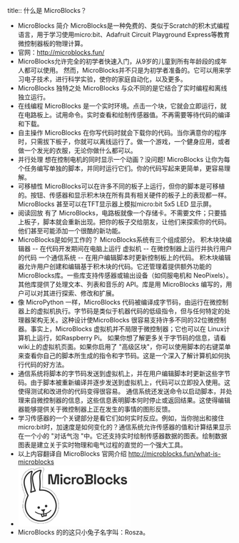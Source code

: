 title:: 什么是 MicroBlocks？

- MicroBlocks 简介
  MicroBlocks是一种免费的、类似于Scratch的积木式编程语言，用于学习使用micro:bit、Adafruit Circuit Playground Express等教育微控制器板的物理计算。
- 官网：http://microblocks.fun/
- MicroBlocks允许完全的初学者快速入门，从9岁的儿童到所有年龄段的成年人都可以使用。
  然而，MicroBlocks并不只是为初学者准备的。它可以用来学习电子技术，进行科学实验，使你的家庭自动化，以及更多。
- MicroBlocks 独特之处
  MicroBlocks 与众不同的是它结合了实时编程和离线独立运行。
- 在线编程
  MicroBlocks 是一个实时环境。点击一个块，它就会立即运行，就在电路板上。试用命令。实时查看和绘制传感器值。不再需要等待代码的编译和下载。
- 自主操作
  MicroBlocks 在你写代码时就会下载你的代码。当你满意你的程序时，只需拔下板子，你就可以离线运行了。做一个游戏，一个健身应用，或者做一个发光的衣服，无论你做什么都可以。
- 并行处理
  想在控制电机的同时显示一个动画？没问题!  MicroBlocks 让你为每个任务编写单独的脚本，并同时运行它们。你的代码写起来更简单，更容易理解。
- 可移植性
  MicroBlocks可以在许多不同的板子上运行，但你的脚本是可移植的。按钮、传感器和显示积木块在所有具有相关硬件的板子上的表现都一样。MicroBlocks 甚至可以在TFT显示器上模拟micro:bit 5x5 LED 显示屏。
- 阅读回放
  有了 MicroBlocks，电路板就像一个存储卡。不需要文件；只要插上板子，脚本就会重新出现。把你的板子交给朋友，让他们来探索你的代码。他们甚至可能添加一个很酷的新功能。
- MicroBlocks是如何工作的？
  MicroBlocks系统有三个组成部分。
  积木块块编辑器 -- 在代码开发期间在电脑上运行
  虚拟机 -- 在微控制器上运行并执行用户的代码
  一个通信系统 -- 在用户编辑脚本时更新控制板上的代码。
  积木块编辑器允许用户创建和编辑基于积木块的代码。它还管理着提供额外功能的 MicroBlocks库。一些库支持传感器或输出设备（如伺服电机和 NeoPixels）。其他库提供了处理文本、列表和音乐的 API。库是用 MicroBlocks 编写的，用户可以对其进行探索、修改和扩展。
- 像 MicroPython 一样，MicroBlocks 代码被编译成字节码，由运行在微控制器上的虚拟机执行。字节码是类似于机器代码的低级指令，但与任何特定的处理器架构无关。这种设计使MicroBlocks 很容易支持许多不同的32位微控制器。事实上，MicroBlocks 虚拟机并不局限于微控制器；它也可以在 Linux计算机上运行，如Raspberry Pi。
  如果你想了解更多关于字节码的信息，请看wiki上的虚拟机页面。如果你启用了 "高级区块"，你可以使用脚本的右键菜单来查看你自己的脚本所生成的指令和字节码。这是一个深入了解计算机如何执行代码的好方法。
- 通信系统将脚本的字节码发送到虚拟机上，并在用户编辑脚本时更新这些字节码。由于脚本被重新编译并逐步发送到虚拟机上，代码可以立即投入使用。这使得测试和改进你的代码变得很容易。
  通信系统还发送命令以启动脚本，并处理来自微控制器的信息，这些信息表明脚本何时停止或返回结果。这使得编辑器能够提供关于微控制器上正在发生的事情的图形反馈。
- 学习传感器的一个关键部分是看它们如何实时反应。例如，当你抛出和接住micro:bit时，加速度是如何变化的？通信系统允许传感器的值和计算结果显示在一个小的 "对话气泡 "中。它还支持实时绘制传感器数据的图表。绘制数据图表是建立关于实时物理和电气过程的直觉的一个强大工具。
- 以上内容翻译自 MicroBlocks 官网介绍 http://microblocks.fun/what-is-microblocks
- ![image.png](/assets/image_1641782428837_0.png)
- MicroBlocks 的的这只小兔子名字叫：Rosza。